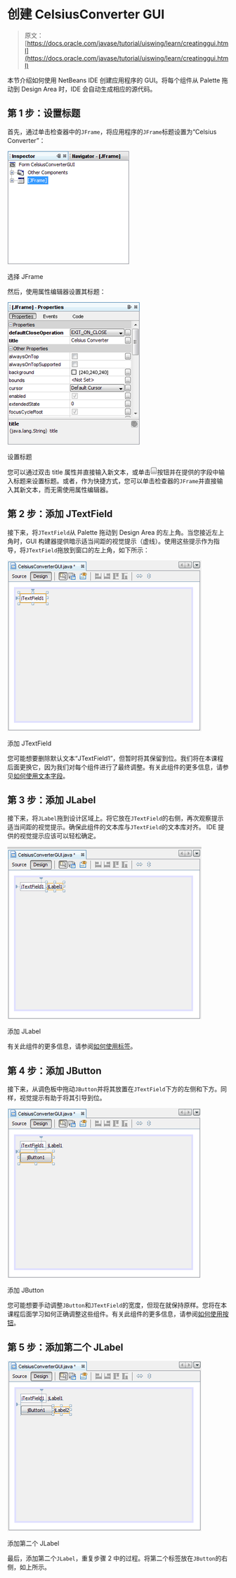 # 创建 CelsiusConverter GUI

> 原文： [https://docs.oracle.com/javase/tutorial/uiswing/learn/creatinggui.html](https://docs.oracle.com/javase/tutorial/uiswing/learn/creatinggui.html)

本节介绍如何使用 NetBeans IDE 创建应用程序的 GUI。将每个组件从 Palette 拖动到 Design Area 时，IDE 会自动生成相应的源代码。

## 第 1 步：设置标题

首先，通过单击检查器中的`JFrame`，将应用程序的`JFrame`标题设置为“Celsius Converter”：

![Selecting the JFrame](img/a2a371d73a1e757f06f8df077cf360d4.jpg)

选择 JFrame



然后，使用属性编辑器设置其标题：

![Setting the Title](img/79ee57e56e6ac0a01b7470a545aa9e2b.jpg)

设置标题



您可以通过双击 title 属性并直接输入新文本，或单击![Ellipsis button](img/89b220482119ef811d1859f375e13269.jpg)按钮并在提供的字段中输入标题来设置标题。或者，作为快捷方式，您可以单击检查器的`JFrame`并直接输入其新文本，而无需使用属性编辑器。 

## 第 2 步：添加 JTextField

接下来，将`JTextField`从 Palette 拖动到 Design Area 的左上角。当您接近左上角时，GUI 构建器提供暗示适当间距的视觉提示（虚线）。使用这些提示作为指导，将`JTextField`拖放到窗口的左上角，如下所示：

![Adding a JTextField](img/d2cecb2cc9169e5cc768b717b4f04e40.jpg)

添加 JTextField



您可能想要删除默认文本“JTextField1”，但暂时将其保留到位。我们将在本课程后面更换它，因为我们对每个组件进行了最终调整。有关此组件的更多信息，请参见[如何使用文本字段](../components/textfield.html)。

## 第 3 步：添加 JLabel

接下来，将`JLabel`拖到设计区域上。将它放在`JTextField`的右侧，再次观察提示适当间距的视觉提示。确保此组件的文本库与`JTextField`的文本库对齐。 IDE 提供的视觉提示应该可以轻松确定。

![Adding a JLabel](img/e4d785061ab14d9e49b86d60c3f2643b.jpg)

添加 JLabel



有关此组件的更多信息，请参阅[如何使用标签](../components/label.html)。

## 第 4 步：添加 JButton

接下来，从调色板中拖动`JButton`并将其放置在`JTextField`下方的左侧和下方。同样，视觉提示有助于将其引导到位。

![Adding a JButton](img/0ffae40f166eb841cd6083316998585d.jpg)

添加 JButton



您可能想要手动调整`JButton`和`JTextField`的宽度，但现在就保持原样。您将在本课程后面学习如何正确调整这些组件。有关此组件的更多信息，请参阅[如何使用按钮](../components/button.html)。

## 第 5 步：添加第二个 JLabel

![Adding a Second JLabel](img/f8519ad42460d2895ee3fbe631e481d9.jpg)

添加第二个 JLabel



最后，添加第二个`JLabel`，重复步骤 2 中的过程。将第二个标签放在`JButton`的右侧，如上所示。